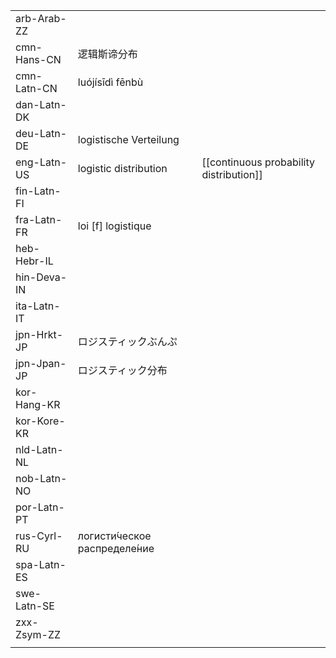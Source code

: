 | | | |
|-|-|-|
| arb-Arab-ZZ |  |  |
| cmn-Hans-CN | 逻辑斯谛分布 |  |
| cmn-Latn-CN | luójísīdì fēnbù |  |
| dan-Latn-DK |  |  |
| deu-Latn-DE | logistische Verteilung |  |
| eng-Latn-US | logistic distribution | [[continuous probability distribution]] |
| fin-Latn-FI |  |  |
| fra-Latn-FR | loi [f] logistique |  |
| heb-Hebr-IL |  |  |
| hin-Deva-IN |  |  |
| ita-Latn-IT |  |  |
| jpn-Hrkt-JP | ロジスティックぶんぷ |  |
| jpn-Jpan-JP | ロジスティック分布 |  |
| kor-Hang-KR |  |  |
| kor-Kore-KR |  |  |
| nld-Latn-NL |  |  |
| nob-Latn-NO |  |  |
| por-Latn-PT |  |  |
| rus-Cyrl-RU | логисти́ческое распределе́ние |  |
| spa-Latn-ES |  |  |
| swe-Latn-SE |  |  |
| zxx-Zsym-ZZ |  |  |
|  |  |  |